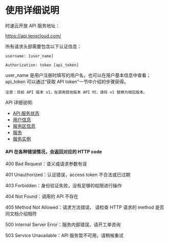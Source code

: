 # 使用详细说明

时速云开放 API 服务地址：

https://api.tenxcloud.com/

所有请求头部需要包含以下认证信息：

    username: [user_name]

    Authorization: token [api_token]

user_name 是用户注册时填写的用户名，也可以在用户基本信息中查看；api_token 可以通过“获取 API token"一节中介绍的步骤获得。

    注意：目前 API 版本 v1，在调用其他版本 API 时，请将 v1 替换为相应版本。


API 详细说明:
   * [API 服务状态](status.md)
   * [用户信息](auth.md)
   * [服务区信息](regions.md)
   * [服务](services.md)
   * [服务实例](instances.md)

#### API 在各种错误情况，会返回对应的 HTTP code

400	Bad Request：语义或请求参数有误

401	Unauthorized：认证错误，access token 不合法或已过期

403 Forbidden：身份验证失败，没有足够的权限进行操作

404	Not Found：调用的 API 不存在

405	Method Not Allowed：请求方法错误， 请检查 HTTP 请求的 method 是否同文档介绍相符

500	Internal Server Error：服务内部错误，请开工单咨询

503	Service Unavailable：API 服务暂不可用，请稍候重试

